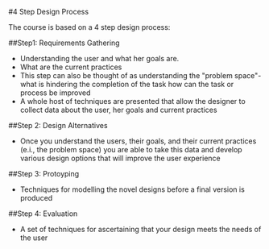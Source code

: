 #4 Step Design Process

The course is based on a 4 step design process:

##Step1: Requirements Gathering

- Understanding the user and what her goals are.
- What are the current practices
- This step can also be thought of as understanding the "problem space"- what is hindering the completion of the task how can the task or process be improved
- A whole host of techniques are presented that allow the designer to collect data about the user, her goals and current practices

##Step 2: Design Alternatives

- Once you understand the users, their goals, and their current practices (e.i., the problem space) you are able to take this data and develop various design options that will improve the user experience 

##Step 3: Protoyping

- Techniques for modelling the novel designs before a final version is produced

##Step 4: Evaluation 

- A set of techniques for ascertaining that your design meets the needs of the user
